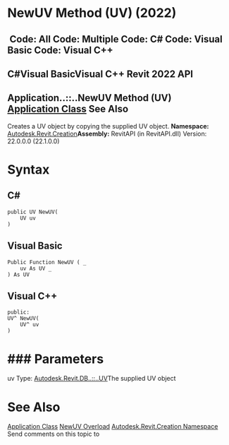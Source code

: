 # NewUV Method (UV) (2022)

﻿
 Code: All Code: Multiple Code: C# Code: Visual Basic Code: Visual C++   
---  
C#Visual BasicVisual C++
Revit 2022 API  
---  
Application..::..NewUV Method (UV)  
[Application Class](5e11e5bf-82da-ae9b-1c52-95d0e9f28c96.md "Application Class") See Also  
---  
Creates a UV object by copying the supplied UV object.
**Namespace:** [Autodesk.Revit.Creation](ded320da-058a-4edd-0418-0582389559a7.md "Autodesk.Revit.Creation Namespace")**Assembly:** RevitAPI (in RevitAPI.dll) Version: 22.0.0.0 (22.1.0.0)
# Syntax
C#  
---  
```text
public UV NewUV(
	UV uv
)
```
  
Visual Basic  
---  
```text
Public Function NewUV ( _
	uv As UV _
) As UV
```
  
Visual C++  
---  
```text
public:
UV^ NewUV(
	UV^ uv
)
```
  
# ### Parameters
uv
    Type: [Autodesk.Revit.DB..::..UV](1724be37-059b-91ff-aa74-d1508082f76d.md "UV Class")The supplied UV object
# See Also
[Application Class](5e11e5bf-82da-ae9b-1c52-95d0e9f28c96.md "Application Class")
[NewUV Overload](ab6441b9-8958-6e2d-d6dc-ca0b69a8ae01.md "NewUV Method")
[Autodesk.Revit.Creation Namespace](ded320da-058a-4edd-0418-0582389559a7.md "Autodesk.Revit.Creation Namespace")
Send comments on this topic to 
